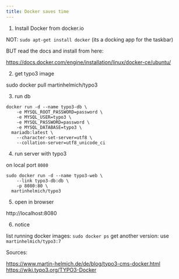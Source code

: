 ```yaml
---
title: Docker saves time
---
```


1. Install Docker from docker.io

NOT: `sudo apt-get install docker` (its a docking app for the taskbar)

BUT read the docs and install from here:

https://docs.docker.com/engine/installation/linux/docker-ce/ubuntu/

2. get typo3 image

sudo docker pull martinhelmich/typo3

3. run db

```
docker run -d --name typo3-db \
    -e MYSQL_ROOT_PASSWORD=password \
    -e MYSQL_USER=typo3 \
    -e MYSQL_PASSWORD=password \
    -e MYSQL_DATABASE=typo3 \
  mariadb:latest \
    --character-set-server=utf8 \
    --collation-server=utf8_unicode_ci
```
    
4. run server with typo3

on local port `8080`

```
sudo docker run -d --name typo3-web \
    --link typo3-db:db \
    -p 8080:80 \
  martinhelmich/typo3
```

5. open in browser

http://localhost:8080

6. notice

list running docker images: `sudo docker ps`
get another version: use `martinhelmich/typo3:7`

Sources:

https://www.martin-helmich.de/de/blog/typo3-cms-docker.html
https://wiki.typo3.org/TYPO3-Docker
